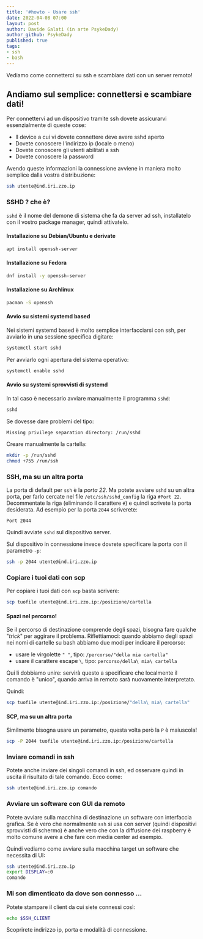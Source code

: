```yaml
---
title: '#howto - Usare ssh' 
date: 2022-04-08 07:00
layout: post 
author: Davide Galati (in arte PsykeDady)
author_github: PsykeDady 
published: true
tags: 
- ssh 
- bash
---
```


Vediamo come connetterci su ssh e scambiare dati con un server remoto!



## Andiamo sul semplice: connettersi e scambiare dati!

Per connettervi ad un dispositivo tramite ssh dovete assicurarvi essenzialmente di queste cose: 

- Il device a cui vi dovete connettere deve avere sshd aperto 
- Dovete conoscere l'indirizzo ip (locale o meno)  
- Dovete conoscere gli utenti abilitati a ssh 
- Dovete conoscere la password

Avendo queste informazioni la connessione avviene in maniera molto semplice dalla vostra distribuzione: 

```bash
ssh utente@ind.iri.zzo.ip
```



### SSHD ? che è? 

`sshd`  è il nome del demone di sistema che fa da server ad ssh, installatelo con il vostro package manager, quindi attivatelo.



#### Installazione su Debian/Ubuntu e derivate

```bash
apt install openssh-server
```



#### Installazione su Fedora

```bash
dnf install -y openssh-server
```



#### Installazione su Archlinux

```bash
pacman -S openssh
```



#### Avvio su sistemi systemd based

Nei sistemi systemd based è molto semplice interfacciarsi con ssh, per avviarlo in una sessione specifica digitare: 
```bash
systemctl start sshd 
```

Per avviarlo ogni apertura del sistema operativo: 

```bash
systemctl enable sshd 
```



#### Avvio su systemi sprovvisti di systemd

In tal caso è necessario avviare manualmente il programma `sshd`: 

```bash
sshd
```



Se dovesse dare problemi del tipo: 
```
Missing privilege separation directory: /run/sshd
```

Creare manualmente la cartella: 
```bash
mkdir -p /run/sshd
chmod +755 /run/ssh
```



###  SSH, ma su un altra porta

La porta di default per `ssh` è la *porta 22*. Ma potete avviare `sshd` su un altra porta, per farlo cercate nel file `/etc/ssh/sshd_config` la riga `#Port 22`.
Decommentate la riga (eliminando il carattere `#`) e quindi scrivete la porta desiderata. Ad esempio per la porta `2044` scriverete: 

```properties
Port 2044
```

Quindi avviate `sshd` sul dispositivo server.

Sul dispositivo in connessione invece dovrete specificare la porta con il parametro `-p`: 

```bash
ssh -p 2044 utente@ind.iri.zzo.ip
```



### Copiare i tuoi dati con scp 



Per copiare i tuoi dati con `scp` basta scrivere: 
```bash
scp tuofile utente@ind.iri.zzo.ip:/posizione/cartella
```



#### Spazi nel percorso!

Se il percorso di destinazione comprende degli spazi, bisogna fare qualche "*trick*" per aggirare il problema.
Riflettiamoci: quando abbiamo degli spazi nei nomi di cartelle su bash abbiamo due modi per indicare il percorso: 

- usare le virgolette `" "`, tipo: `/percorso/"della mia cartella"` 
- usare il carattere escape `\`, tipo: `percorso/della\ mia\ cartella`

Qui li dobbiamo unire: servirà questo a specificare che localmente il comando è "unico", quando arriva in remoto sarà nuovamente interpretato.

Quindi: 

```bash
scp tuofile utente@ind.iri.zzo.ip:/posizione/"della\ mia\ cartella"
```



#### SCP, ma su un altra porta

Similmente bisogna usare un parametro, questa volta però la `P` è maiuscola!

```bash
scp -P 2044 tuofile utente@ind.iri.zzo.ip:/posizione/cartella
```



### Inviare comandi in ssh

Potete anche inviare dei singoli comandi in ssh, ed osservare quindi in uscita il risultato di tale comando. 
Ecco come: 

```bash
ssh utente@ind.iri.zzo.ip comando
```



### Avviare un software con GUI da remoto

Potete avviare sulla macchina di destinazione un software con interfaccia grafica. Se è vero che normalmente `ssh` si usa con server (quindi dispositivi sprovvisti di schermo) è anche vero che con la diffusione dei raspberry è molto comune avere a che fare con media center ad esempio.  

Quindi vediamo come avviare sulla macchina target un software che necessita di UI: 

```bash
ssh utente@ind.iri.zzo.ip
export DISPLAY=:0
comando
```



### Mi son dimenticato da dove son connesso ...

Potete stampare il client da cui siete connessi così: 
```bash
echo $SSH_CLIENT 
```



Scoprirete indirizzo ip, porta e modalità di connessione.


